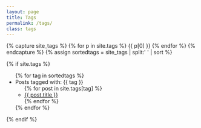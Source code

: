 ```yaml
---
layout: page
title: Tags
permalink: /tags/
class: tags
---
```

{% capture site_tags %}
{% for p in site.tags %}
{{ p[0] }}
{% endfor %}
{% endcapture %}
{% assign sortedtags = site_tags | split:' ' | sort %}

<h2 id="tagTitle">Searching ...</h2>
<section>
{% if site.tags %}
  <ul>
    {% for tag in sortedtags %}
      <li class="tag" id="tag-{{ tag }}">Posts tagged with: {{ tag }}
      <ul>
        {% for post in site.tags[tag] %}
          <li><a href="{{ post.url }}/">{{ post.title }}</a></li>
        {% endfor %}
      </ul>
      </li>
    {% endfor %}
  </ul>
{% endif %}

<a id="seeAllTags" href="/tags/">all Tags</a>

</section>




<script>
function getParameterByName(name) {
  name = name.replace(/[\[]/, "\\[").replace(/[\]]/, "\\]");
  var regex = new RegExp("[\\?&]" + name + "=([^&#]*)"),
  results = regex.exec(location.search);
  return results === null ? "" : decodeURIComponent(results[1].replace(/\+/g, " "));
}

window.onload = function() {
  var tag = getParameterByName('tag');
  if (tag && document.getElementById('tag-' + tag)) {

    var tags = document.getElementsByTagName('li');
    for (var i=0; i<tags.length; i++) {
      if ( tags[i].className === 'tag') {
	      tags[i].style.display = "none";
      }
	  }

    document.getElementById('tag-' + tag).style.display = 'block';
    document.getElementById('seeAllTags').style.display = 'block';
    document.getElementById('tagTitle').innerHTML = 'Posts tagged with: ' + tag;

  }
};
</script>



<style>

#tagTitle,
#seeAllTags {
  display:none;
}
</style>
